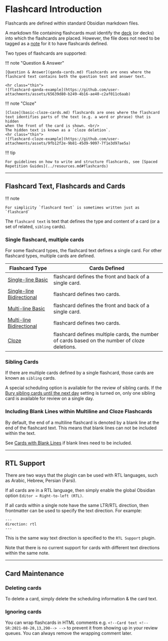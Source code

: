 # Flashcard Introduction

Flashcards are defined within standard Obsidian markdown files.

A markdown file containing flashcards must identify the [deck](decks.md) (or decks) into which the flashcards are placed.
However, the file does not need to be tagged as a [note](../notes.md) for it to have flashcards defined.

Two types of flashcards are supported:

<div class="grid" markdown>

!!! note "Question & Answer"

    [Question & Answer](qanda-cards.md) flashcards are ones where the flashcard text contains both the question text and answer text.

    <hr class="thin">
    ![flashcard-qanda-example](https://github.com/user-attachments/assets/65639d80-b249-4b16-ae40-c2af011c6aab)

!!! note "Cloze"

    [Cloze](basic-cloze-cards.md) flashcards are ones where the flashcard text identifies parts of the text (e.g. a word or phrase) that is hidden
    when the front of the card is shown. <br/>
    The hidden text is known as a `cloze deletion`.
    <hr class="thin">
    ![flashcard-cloze-example](https://github.com/user-attachments/assets/9fb12f2e-9b81-45d9-9097-7f1e3d97ae5a)

</div>

!!! tip

    For guidelines on how to write and structure flashcards, see [Spaced Repetition Guides](../resources.md#flashcards)

---

## Flashcard Text, Flashcards and Cards

!!! note

    For simplicity `flashcard text` is sometimes written just as `flashcard`

The `flashcard text` is text that defines the type and content of a card (or a set of related, `sibling` cards).

### Single flashcard, multiple cards

For some flashcard types, the flashcard text defines a single card. For other flashcard types, multiple
cards are defined.

| Flashcard Type                                                        | Cards Defined                                                                                 |
| --------------------------------------------------------------------- | --------------------------------------------------------------------------------------------- |
| [Single-line Basic](qanda-cards.md#single-line-basic)                 | flashcard defines the front and back of a single card.                                        |
| [Single-line Bidirectional](qanda-cards.md#single-line-bidirectional) | flashcard defines two cards.                                                                  |
| [Multi-line Basic](qanda-cards.md#multi-line-basic)                   | flashcard defines the front and back of a single card.                                        |
| [Multi-line Bidirectional](qanda-cards.md#multi-line-bidirectional)   | flashcard defines two cards.                                                                  |
| [Cloze](basic-cloze-cards.md)                                         | flashcard defines multiple cards, the number of cards based on the number of cloze deletions. |

### Sibling Cards

If there are multiple cards defined by a single flashcard, those cards are known as `sibling` cards.

A special scheduling option is available for the review of sibling cards. If the [Bury sibling cards until the next day](../user-options.md#flashcard-review) setting is turned on,
only one sibling card is available for review on a single day.

### Including Blank Lines within Multiline and Cloze Flashcards

By default, the end of a multiline flashcard is denoted by a blank line at the end of the flashcard text.
This means that blank lines can not be included within the text.

See [Cards with Blank Lines](cards-with-blank-lines.md) if blank lines need to be included.

---

## RTL Support

There are two ways that the plugin can be used with RTL languages, such as Arabic, Hebrew, Persian (Farsi).

If all cards are in a RTL language, then simply enable the global Obsidian option `Editor → Right-to-left (RTL)`.

If all cards within a single note have the same LTR/RTL direction, then frontmatter can be used to specify the text direction. For example:

```
---
direction: rtl
---
```

This is the same way text direction is specified to the `RTL Support` plugin.

Note that there is no current support for cards with different text directions within the same note.

---

## Card Maintenance

### Deleting cards

To delete a card, simply delete the scheduling information & the card text.

### Ignoring cards

You can wrap flashcards in HTML comments e.g. `<!--Card text <!--SR:2021-08-20,13,290--> -->` to prevent it from showing up in your review queues. You can always remove the wrapping comment later.
